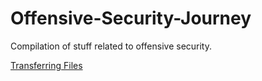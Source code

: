 # Offensive-Security-Journey

Compilation of stuff related to offensive security.

[Transferring Files](Transferring_files.md)
